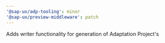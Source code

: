 ```yaml
---
'@sap-ux/adp-tooling': minor
'@sap-ux/preview-middleware': patch
---
```


Adds writer functionality for generation of Adaptation Project's
